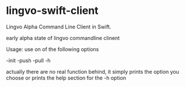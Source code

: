 # lingvo-swift-client
Lingvo Alpha Command Line Client in Swift.

early alpha state of lingvo commandline clinent

Usage:
  use on of the following options

  -init
  -push
  -pull
  -h

actually there are no real function behind, it simply prints the option you choose or prints the help section for the -h option
